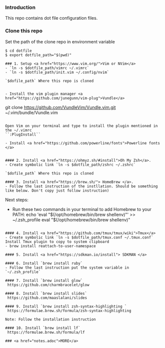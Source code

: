 ### Introduction
This repo contains dot file configuration files.

### Clone this repo 

Set the path of the clone repo in environment variable 
```
$ cd dotfile
$ export dotfile_path="$(pwd)"

### 1. Setup <a href="https://www.vim.org/">Vim or NVim</a>
- `ln -s $dotfile_path/vimrc ~/.vimrc`
- `ln -s $dotfile_path/init.vim ~/.config/nvim`

`$dofile_path` Where this repo is cloned 


- Install the vim plugin manager <a href="https://github.com/junegunn/vim-plug">Vundle</a>

 ```
 git clone https://github.com/VundleVim/Vundle.vim.git ~/.vim/bundle/Vundle.vim
 ```

Open Vim on your terminal and type to install the plugin mentioned in the ~/.vimrc
``:PlugInstall``

- Install <a href="https://github.com/powerline/fonts">Powerline fonts </a>


#### 2. Install <a href="https://ohmyz.sh/#install">Oh My Zsh</a>.
- Create symbolic link `ln -s $dotfile_path/zshrc ~/.zshrc`

`$dofile_path` Where this repo is cloned 

#### 3. Install <a href="https://brew.sh/"> HomeBrew </a>.
- Follow the last instruction of the instllation. Should be something like below. Don't copy just follow instruction)

``` 
Next steps:
- Run these two commands in your terminal to add Homebrew to your PATH:
    echo 'eval "$(/opt/homebrew/bin/brew shellenv)"' >> ~/.zsh_profile
    eval "$(/opt/homebrew/bin/brew shellenv)"
```

#### 4. Install <a href="https://github.com/tmux/tmux/wiki">Tmux</a> 
- Create symbolic link `ln -s $dotfile_path/tmux.conf ~/.tmux.conf`
Install Tmux plugin to copy to system clipboard
- brew install reattach-to-user-namespace

#### 5. Install <a href="https://sdkman.io/install"> SDKMAN </a>

#### 6. Install `brew install ruby`
- Follow the last instruction put the system variable in  `~/.zsh_profile`
 
#### 7. Install `brew install glow`
 https://github.com/charmbracelet/glow

#### 8. Install `brew install slides`
 https://github.com/maaslalani/slides

#### 9. Install `brew install zsh-syntax-highlighting `
 https://formulae.brew.sh/formula/zsh-syntax-highlighting

Note: Follow the installation instruction

#### 10. Install `brew install lf`
 https://formulae.brew.sh/formula/lf

### <a href="notes.adoc">MORE</a> 












